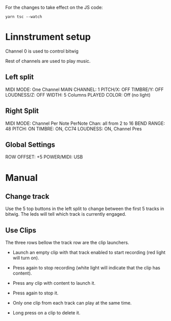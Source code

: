 For the changes to take effect on the JS code:

```
yarn tsc --watch
```

# Linnstrument setup

Channel 0 is used to control bitwig

Rest of channels are used to play music.

## Left split

MIDI MODE: One Channel
MAIN CHANNEL: 1
PITCH/X: OFF
TIMBRE/Y: OFF
LOUDNESS/Z: OFF
WIDTH: 5 Columns
PLAYED COLOR: Off (no light)

## Right Split

MIDI MODE: Channel Per Note
PerNote Chan: all from 2 to 16
BEND RANGE: 48
PITCH: ON
TIMBRE: ON, CC74
LOUDNESS: ON, Channel Pres

## Global Settings

ROW OFFSET: +5
POWER/MIDI: USB

# Manual

## Change track

Use the 5 top buttons in the left split to change between the first 5 tracks
in bitwig. The leds will tell which track is currently engaged.

## Use Clips

The three rows bellow the track row are the clip launchers.

- Launch an empty clip with that track enabled to start recording (red light
will turn on).

- Press again to stop recording (white light will indicate that the clip has
content).

- Press any clip with content to launch it.

- Press again to stop it.

- Only one clip from each track can play at the same time.

- Long press on a clip to delete it.